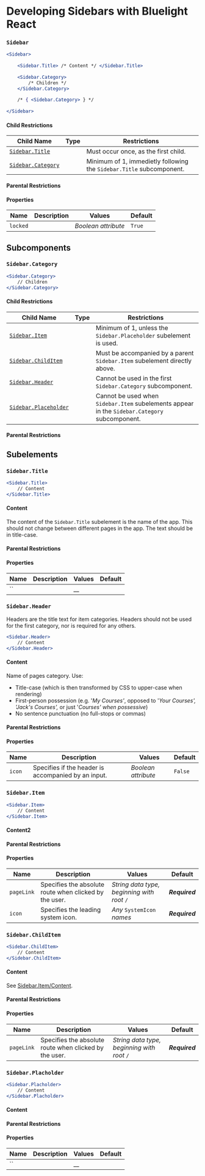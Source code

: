 # Developing Sidebars with Bluelight React

### `Sidebar`

```jsx
<Sidebar>
    
    <Sidebar.Title> /* Content */ </Sidebar.Title>
    
    <Sidebar.Category>
        /* Children */
    </Sidebar.Category>
    
    /* { <Sidebar.Category> } */
    
</Sidebar>
```

#### Child Restrictions

<table><thead><tr><th>Child Name</th><th data-type="select">Type</th><th>Restrictions</th></tr></thead><tbody><tr><td><code></code><a href="develop.md#sidebar.title"><code>Sidebar.Title</code></a><code></code></td><td></td><td>Must occur once, as the first child.</td></tr><tr><td><a href="develop.md#sidebar.category"><code>Sidebar.Category</code></a><code></code></td><td></td><td>Minimum of 1, immedietly following the <code>Sidebar.Title</code> subcomponent.</td></tr></tbody></table>

#### Parental Restrictions

#### Properties

| Name     | Description | Values              | Default |
| -------- | ----------- | ------------------- | ------- |
| `locked` |             | _Boolean attribute_ | `True`  |

## Subcomponents

### `Sidebar.Category`

```jsx
<Sidebar.Category>
    // Children
</Sidebar.Category>
```

#### Child Restrictions

<table><thead><tr><th>Child Name</th><th data-type="select">Type</th><th>Restrictions</th></tr></thead><tbody><tr><td><code></code><a href="develop.md#sidebar.item"><code>Sidebar.Item</code></a><code></code></td><td></td><td>Minimum of 1, unless the <code>Sidebar.Placeholder</code> subelement is used.</td></tr><tr><td><a href="develop.md#sidebar.childitem"><code>Sidebar.ChildItem</code></a><code></code></td><td></td><td>Must be accompanied by a parent <code>Sidebar.Item</code> subelement directly above.</td></tr><tr><td><code></code><a href="develop.md#sidebar.header"><code>Sidebar.Header</code></a><code></code></td><td></td><td>Cannot be used in the first <code>Sidebar.Category</code> subcomponent.</td></tr><tr><td><code></code><a href="develop.md#sidebar.placholder"><code>Sidebar.Placeholder</code></a><code></code></td><td></td><td>Cannot be used when  <code>Sidebar.Item</code> subelements appear in the <code>Sidebar.Category</code> subcomponent.</td></tr></tbody></table>

#### Parental Restrictions

## Subelements

### `Sidebar.Title`

```jsx
<Sidebar.Title>
    // Content
</Sidebar.Title>
```

#### Content

The content of the `Sidebar.Title` subelement is the name of the app. This should not change between different pages in the app. The text should be in title-case.

#### Parental Restrictions

#### Properties

| Name | Description | Values | Default |
| ---- | ----------- | ------ | ------- |
| ``   |             | __     |         |

### `Sidebar.Header`

Headers are the title text for item categories. Headers should not be used for the first category, nor is required for any others.

```jsx
<Sidebar.Header>
    // Content
</Sidebar.Header>
```

#### Content

Name of pages category. Use:

* Title-case (which is then transformed by CSS to upper-case when rendering)
* First-person possession (e.g. '_My Courses'_, opposed to '_Your Courses', 'Jack's Courses',_ or just '_Courses' when possessive_)
* No sentence punctuation (no full-stops or commas)

#### Parental Restrictions

#### Properties

| Name   | Description                                         | Values              | Default |
| ------ | --------------------------------------------------- | ------------------- | ------- |
| `icon` | Specifies if the header is accompanied by an input. | _Boolean attribute_ | `False` |

### `Sidebar.Item`

```jsx
<Sidebar.Item>
    // Content
</Sidebar.Item>
```

#### Content2

#### Parental Restrictions

#### Properties

| Name       | Description                                             | Values                                      | Default        |
| ---------- | ------------------------------------------------------- | ------------------------------------------- | -------------- |
| `pageLink` | Specifies the absolute route when clicked by the user.  | _String data type, beginning with root_ `/` | _**Required**_ |
| `icon`     | Specifies the leading system icon.                      | _Any_ `SystemIcon` _names_                  | _**Required**_ |

### `Sidebar.ChildItem`

```jsx
<Sidebar.ChildItem>
    // Content
</Sidebar.ChildItem>
```

#### Content

See [Sidebar.Item/Content](develop.md#content-2).

#### Parental Restrictions

#### Properties

| Name       | Description                                             | Values                                      | Default        |
| ---------- | ------------------------------------------------------- | ------------------------------------------- | -------------- |
| `pageLink` | Specifies the absolute route when clicked by the user.  | _String data type, beginning with root_ `/` | _**Required**_ |

### `Sidebar.Placholder`

```jsx
<Sidebar.Placholder>
    // Content
</Sidebar.Placholder>
```

#### Content

#### Parental Restrictions

#### Properties

| Name | Description | Values | Default |
| ---- | ----------- | ------ | ------- |
| ``   |             | __     |         |
